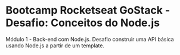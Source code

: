# Bootcamp Rocketseat GoStack - Desafio: Conceitos do Node.js

Módulo 1 - Back-end com Node.js.
Desafio construir uma API básica usando Node.js a partir de um template.
